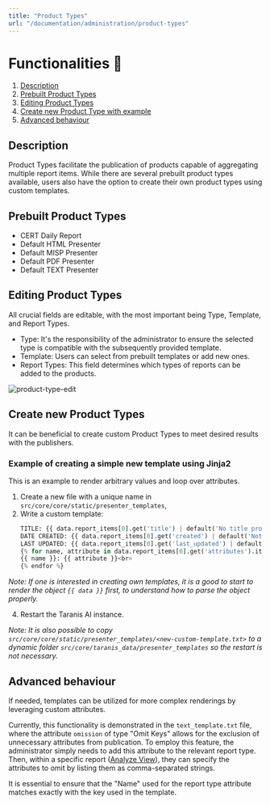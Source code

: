 ```yaml
---
title: "Product Types"
url: "/documentation/administration/product-types"
---
```


# Functionalities 👤

1. [Description](#description)
1. [Prebuilt Product Types](#prebuilt-product-types)
1. [Editing Product Types](#editing-product-types)
1. [Create new Product Type with example](#create-new-product-types)
1. [Advanced behaviour](#advanced-behaviour)

## Description
Product Types facilitate the publication of products capable of aggregating multiple report items. While there are several prebuilt product types available, users also have the option to create their own product types using custom templates.

## Prebuilt Product Types
- CERT Daily Report
- Default HTML Presenter
- Default MISP Presenter
- Default PDF Presenter
- Default TEXT Presenter

## Editing Product Types
All crucial fields are editable, with the most important being Type, Template, and Report Types.

- Type: It's the responsibility of the administrator to ensure the selected type is compatible with the subsequently provided template.
- Template: Users can select from prebuilt templates or add new ones.
- Report Types: This field determines which types of reports can be added to the products.

![product-type-edit](/documentation/product-type-edit.png)

## Create new Product Types
It can be beneficial to create custom Product Types to meet desired results with the publishers.
### Example of creating a simple new template using Jinja2
This is an example to render arbitrary values and loop over attributes.
1. Create a new file with a unique name in `src/core/core/static/presenter_templates`,
2. Write a custom template:
    ```python
    TITLE: {{ data.report_items[0].get('title') | default('No title provided', true) }}<br>
    DATE CREATED: {{ data.report_items[0].get('created') | default('Not available', true) }}<br>
    LAST UPDATED: {{ data.report_items[0].get('last_updated') | default('Not available', true) }}<br>
    {% for name, attribute in data.report_items[0].get('attributes').items() %}
    {{ name }}: {{ attribute }}<br>
    {% endfor %}
    ```
_Note: If one is interested in creating own templates, it is a good to start to render the object `{{ data }}` first, to understand how to parse the object properly._

4. Restart the Taranis AI instance.

_Note: It is also possible to copy `src/core/core/static/presenter_templates/<new-custom-template.txt>` to a dynamic folder `src/core/taranis_data/presenter_templates` so the restart is not necessary._

## Advanced behaviour
If needed, templates can be utilized for more complex renderings by leveraging custom attributes. 

Currently, this functionality is demonstrated in the `text_template.txt` file, where the attribute `omission` of type "Omit Keys" allows for the exclusion of unnecessary attributes from publication. To employ this feature, the administrator simply needs to add this attribute to the relevant report type. Then, within a specific report ([Analyze View](/documentation/analyze)), they can specify the attributes to omit by listing them as comma-separated strings. 

It is essential to ensure that the "Name" used for the report type attribute matches exactly with the key used in the template. 
